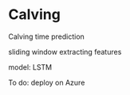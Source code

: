 # Calving
Calving time prediction

sliding window extracting features

model: LSTM

To do: deploy on Azure
